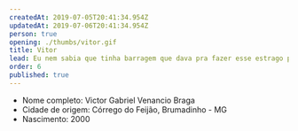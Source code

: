 ```yaml
---
createdAt: 2019-07-05T20:41:34.954Z
updatedAt: 2019-07-06T20:41:34.954Z
person: true
opening: ./thumbs/vitor.gif
title: Vitor
lead: Eu nem sabia que tinha barragem que dava pra fazer esse estrago por aqui.
order: 6
published: true
---
```


<div class="infos">

- Nome completo: Victor Gabriel Venancio Braga
- Cidade de origem: Córrego do Feijão, Brumadinho - MG
- Nascimento: 2000

</div>

<div class="video" title="Título descritivo do vídeo para acessibilidade" data-video="_ETsK3Dp0AQ"></div>

